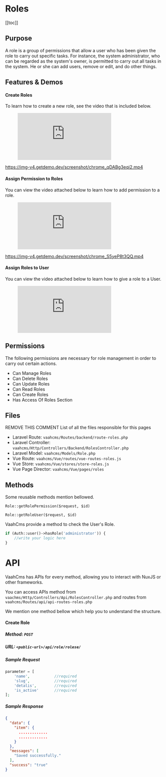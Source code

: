 # Roles

[[toc]]

## Purpose
A role is a group of permissions that allow a user who has been given the role to carry out specific tasks. For instance, the system administrator, who can be regarded as the system's owner, is permitted to carry out all tasks in the system. He or she can add users, remove or edit, and do other things.

## Features & Demos

#### Create Roles
To learn how to create a new role, see the video that is included below.

<figure class="video_container">
  <iframe src="https://img-v4.getdemo.dev/screenshot/chrome_qDABg3eqi2.mp4" frameborder="0" allowfullscreen="true"> </iframe>
</figure>

https://img-v4.getdemo.dev/screenshot/chrome_qDABg3eqi2.mp4

####  Assign Permission to Roles
You can view the video attached below to learn how to add permission to a role.

<figure class="video_container">
  <iframe src="https://img-v4.getdemo.dev/screenshot/chrome_S5yeP8t3QQ.mp4" frameborder="0" allowfullscreen="true"> </iframe>
</figure>

https://img-v4.getdemo.dev/screenshot/chrome_S5yeP8t3QQ.mp4

####  Assign Roles to User
You can view the video attached below to learn how to give a role to a User.

<figure class="video_container">
  <iframe src="https://img-v4.getdemo.dev/screenshot/chrome_EiAGS8V1Y5.mp4" frameborder="0" allowfullscreen="true"> </iframe>
</figure>

## Permissions

The following permissions are necessary for role management in order to carry out certain actions.

 - Can Manage Roles
 - Can Delete Roles
 - Can Update Roles
 - Can Read Roles
 - Can Create Roles
 - Has Access Of Roles Section

## Files

REMOVE THIS COMMENT
List of all the files responsible for this pages

- Laravel Route: `vaahcms/Routes/backend/route-roles.php`
- Laravel Controller: `vaahcms/Http/Controllers/Backend/RolesController.php`
- Laravel Model: `vaahcms/Models/Role.php`
- Vue Route: `vaahcms/Vue/routes/vue-routes-roles.js`
- Vue Store: `vaahcms/Vue/stores/store-roles.js`
- Vue Page Director: `vaahcms/Vue/pages/roles`

## Methods
Some reusable methods mention bellowed.

`Role::getRolePermission($request, $id)`

`Role::getRoleUser($request, $id)`

VaahCms provide a method to check the User's Role.

```php
if (Auth::user()->hasRole('administrator')) {
    //write your logic here
}
```

# API

VaahCms has APIs for every method, allowing you to interact with NuxJS or other frameworks.

You can access APIs method from `vaachms/Http/Controllers/Api/RolesController.php` and routes from `vaahcms/Routes/api/api-routes-roles.php`

We mention one method bellow which help you to understand the structure.

#### Create Role

##### Method: `POST`
##### URL: `<public-url>/api/role/rolese/`

##### Sample Request
```php 
parameter = [
    'name',           //required
    'slug',           //required
    'detalis',        //required
    'is_active'       //required
];
```

##### Sample Response

```json
{
  "data": {
    "item": {
      .............
      .............
    }
  },
  "messages": [
    "Saved successfully."
  ],
  "success": "true"
}
```


